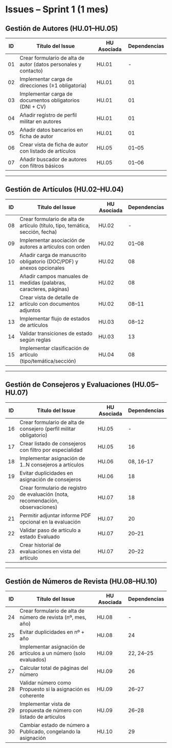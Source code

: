 # Issues – Sprint 1 (1 mes)

## Gestión de Autores (HU.01–HU.05)

| ID  | Título del Issue                                              | HU Asociada | Dependencias |
|-----|---------------------------------------------------------------|-------------|--------------|
| 01  | Crear formulario de alta de autor (datos personales y contacto) | HU.01       | -            |
| 02  | Implementar carga de direcciones (≥1 obligatoria)             | HU.01       | 01           |
| 03  | Implementar carga de documentos obligatorios (DNI + CV)       | HU.01       | 01           |
| 04  | Añadir registro de perfil militar en autores                  | HU.01       | 01           |
| 05  | Añadir datos bancarios en ficha de autor                      | HU.01       | 01           |
| 06  | Crear vista de ficha de autor con listado de artículos        | HU.05       | 01–05        |
| 07  | Añadir buscador de autores con filtros básicos                | HU.05       | 01–06        |

---

## Gestión de Artículos (HU.02–HU.04)

| ID  | Título del Issue                                              | HU Asociada | Dependencias |
|-----|---------------------------------------------------------------|-------------|--------------|
| 08  | Crear formulario de alta de artículo (título, tipo, temática, sección, fecha) | HU.02 | - |
| 09  | Implementar asociación de autores a artículos con orden       | HU.02       | 01–08        |
| 10  | Añadir carga de manuscrito obligatorio (DOC/PDF) y anexos opcionales | HU.02 | 08 |
| 11  | Añadir campos manuales de medidas (palabras, caracteres, páginas) | HU.02 | 08 |
| 12  | Crear vista de detalle de artículo con documentos adjuntos    | HU.02       | 08–11        |
| 13  | Implementar flujo de estados de artículos                    | HU.03       | 08–12        |
| 14  | Validar transiciones de estado según reglas                   | HU.03       | 13           |
| 15  | Implementar clasificación de artículo (tipo/temática/sección) | HU.04       | 08           |

---

## Gestión de Consejeros y Evaluaciones (HU.05–HU.07)

| ID  | Título del Issue                                              | HU Asociada | Dependencias |
|-----|---------------------------------------------------------------|-------------|--------------|
| 16  | Crear formulario de alta de consejero (perfil militar obligatorio) | HU.05   | -            |
| 17  | Crear listado de consejeros con filtro por especialidad       | HU.05       | 16           |
| 18  | Implementar asignación de 1..N consejeros a artículos         | HU.06       | 08, 16–17    |
| 19  | Evitar duplicidades en asignación de consejeros               | HU.06       | 18           |
| 20  | Crear formulario de registro de evaluación (nota, recomendación, observaciones) | HU.07 | 18 |
| 21  | Permitir adjuntar informe PDF opcional en la evaluación       | HU.07       | 20           |
| 22  | Validar paso de artículo a estado Evaluado                    | HU.07       | 20–21        |
| 23  | Crear historial de evaluaciones en vista del artículo         | HU.07       | 20–22        |

---

## Gestión de Números de Revista (HU.08–HU.10)

| ID  | Título del Issue                                              | HU Asociada | Dependencias |
|-----|---------------------------------------------------------------|-------------|--------------|
| 24  | Crear formulario de alta de número de revista (nº, mes, año)  | HU.08       | -            |
| 25  | Evitar duplicidades en nº + año                               | HU.08       | 24           |
| 26  | Implementar asignación de artículos a un número (solo evaluados) | HU.09    | 22, 24–25    |
| 27  | Calcular total de páginas del número                          | HU.09       | 26           |
| 28  | Validar número como Propuesto si la asignación es coherente   | HU.09       | 26–27        |
| 29  | Implementar vista de propuesta de número con listado de artículos | HU.09   | 26–28        |
| 30  | Cambiar estado de número a Publicado, congelando la asignación | HU.10      | 29           |
